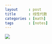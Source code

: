 ```yaml
---
layout     : post
title      : 线性代数
categories : [math]
tags       : [notes]
---
```


<img src="http://7xqql4.com1.z0.glb.clouddn.com/linearalgbra.jpg">
